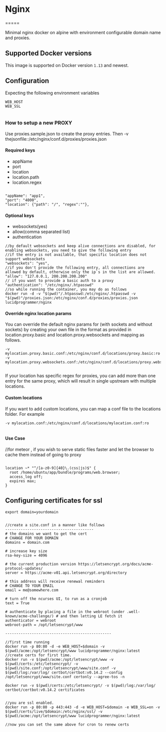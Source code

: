# Nginx
=====

Minimal nginx docker on alpine with environment configurable domain name and proxies.

## Supported Docker versions

This image is supported on Docker version `1.13` and newest.

## Configuration
Expecting the following environment variables

```
WEB_HOST
WEB_SSL


```

### How to setup a new PROXY
Use proxies.sample.json to create the proxy entries. Then -v thejsonfile::/etc/nginx/conf.d/proxies/proxies.json

#### Required keys
-   appName
-   port
-   location
-   location.path
-   location.regex

```

"appName": "app1",
"port": "4000",
"location": {"path": "/", "regex":""},

```
#### Optional keys

-   websockets(yes)
-   allow(comma separated list)
-   authentication

```
//by default websockets and keep alive connections are disabled, for enabling websockets, you need to give the following entry
//if the entry is not available, that specific location does not support websockets
"websockets": "yes",
//if you don't provide the following entry, all connections are allowed by default, otherwise only the ip`s in the list are allowed.
"allow": "127.0.0.1, 200.200.200.200"
// if you want to provide a basic auth to a proxy
"authentication": "/etc/nginx/.htpasswd"
//so while running the container, you may do as follows
docker run -d -v "$(pwd)"/.htpasswd:/etc/nginx/.htpasswd -v "$(pwd)"/proxies.json:/etc/nginx/conf.d/proxies/proxies.json  lucidprogrammer/nginx
```
#### Override nginx location params

You can override the default nginx params for (with sockets and without sockets) by creating your own file in the format as provided in location.proxy.basic and location.proxy.websockets and mapping as follows.

```
-v mylocation.proxy.basic.conf:/etc/nginx/conf.d/locations/proxy.basic:ro
-v mylocation.proxy.websockets.conf:/etc/nginx/conf.d/locations/proxy.websockets:ro


```
If your location has specific regex for proxies, you can add more than one entry for the same proxy, which will result in single upstream with multiple locations.

#### Custom locations
If you want to add custom locations, you can map a conf file to the locations folder. For example

```
-v mylocation.conf:/etc/nginx/conf.d/locations/mylocation.conf:ro


```
#### Use Case

//for meteor , if you wish to serve static files faster and let the browser to cache them instead of going to proxy
```

location ~* "^/[a-z0-9]{40}\.(css|js)$" {
  root /home/ubuntu/app/bundle/programs/web.browser;
  access_log off;
  expires max;
}
```


## Configuring certificates for ssl


```
export domain=yourdomain


//create a site.conf in a manner like follows
----------------------------------------
# the domains we want to get the cert
# CHANGE FOR YOUR DOMAIN
domains = domain.com

# increase key size
rsa-key-size = 4096

# the current production version https://letsencrypt.org/docs/acme-protocol-updates/
server = https://acme-v01.api.letsencrypt.org/directory

# this address will receive renewal reminders
# CHANGE TO YOUR EMAIL
email = me@somewhere.com

# turn off the ncurses UI, to run as a cronjob
text = True

# authenticate by placing a file in the webroot (under .well-known/acme-challenge/) # and then letting LE fetch it
authenticator = webroot
webroot-path = /opt/letsencrypt/www

------------------------------------------------

//first time running
docker run -p 80:80 -d -e WEB_HOST=$domain -v $(pwd)/acme:/opt/letsencrypt/www lucidprogrammer/nginx:latest
//create certs for first time.
docker run -v $(pwd)/acme:/opt/letsencrypt/www -v $(pwd)/certs:/etc/letsencrypt/ -v $(pwd)/site.conf:/opt/letsencrypt/www/site.conf -v $(pwd)/log:/var/log/ certbot/certbot:v0.14.2 --config /opt/letsencrypt/www/site.conf certonly --agree-tos -n

docker run -v $(pwd)/certs:/etc/letsencrypt/ -v $(pwd)/log:/var/log/ certbot/certbot:v0.14.2 certificates


//you are ssl enabled.
docker run -p 80:80 -p 443:443 -d -e WEB_HOST=$domain -e WEB_SSL=on -v $(pwd)/certs/live/$domain:/etc/nginx/ssl/ -v $(pwd)/acme:/opt/letsencrypt/www lucidprogrammer/nginx:latest

//now you can set the same above for cron to renew certs

```
